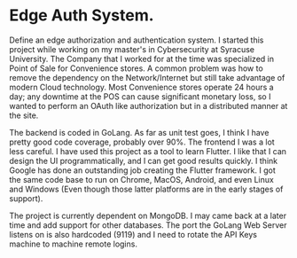 # Edge Auth System.


Define an edge authorization and authentication system.  I started this project while working on my master's in Cybersecurity at Syracuse University.
The Company that I worked for at the time was specialized in Point of Sale for Convenience stores. A common problem was how to remove 
the dependency on the Network/Internet but still take advantage of modern Cloud technology. Most Convenience stores operate 24 hours a day; 
any downtime at the POS can cause significant monetary loss, so I wanted to perform an OAuth like authorization but in a distributed manner at the site.

The backend is coded in GoLang. As far as unit test goes, I think I have pretty good code coverage, probably over 90%. 
The frontend I was a lot less careful. I have used this project as a tool to learn Flutter. I like that I can design the UI programmatically,
and I can get good results quickly. I think Google has done an outstanding job creating the Flutter framework. 
I got the same code base to run on Chrome, MacOS, Android, and even Linux and Windows (Even though those latter platforms are in the early stages of support).

The project is currently dependent on MongoDB. I may came back at a later time and add support for other databases. The port the GoLang Web Server listens on is also hardcoded (9119) and I need to rotate the API Keys machine to machine remote logins.  
